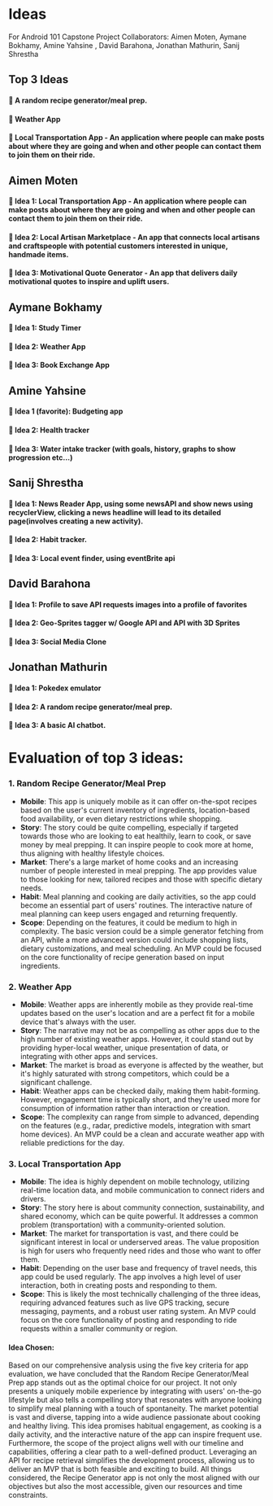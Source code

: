 # Ideas
For Android 101 Capstone Project
Collaborators: Aimen Moten, Aymane Bokhamy, Amine Yahsine , David Barahona, Jonathan Mathurin, Sanij Shrestha

## Top 3 Ideas
#### :small_orange_diamond: A random recipe generator/meal prep.
#### :small_orange_diamond: Weather App
#### :small_orange_diamond: Local Transportation App - An application where people can make posts about where they are going and when and other people can contact them to join them on their ride.

## Aimen Moten

#### :small_blue_diamond: Idea 1: Local Transportation App - An application where people can make posts about where they are going and when and other people can contact them to join them on their ride.
#### :small_blue_diamond: Idea 2: Local Artisan Marketplace - An app that connects local artisans and craftspeople with potential customers interested in unique, handmade items.
#### :small_blue_diamond: Idea 3: Motivational Quote Generator - An app that delivers daily motivational quotes to inspire and uplift users.

## Aymane Bokhamy

#### :small_blue_diamond: Idea 1: Study Timer 
#### :small_blue_diamond: Idea 2: Weather App
#### :small_blue_diamond: Idea 3: Book Exchange App

## Amine Yahsine
 
#### :small_blue_diamond: Idea 1 (favorite): Budgeting app
#### :small_blue_diamond: Idea 2: Health tracker
#### :small_blue_diamond: Idea 3: Water intake tracker (with goals, history, graphs to show progression etc...)

## Sanij Shrestha

#### :small_blue_diamond: Idea 1: News Reader App, using some newsAPI and show news using recyclerView, clicking a news headline will lead to its detailed page(involves creating a new activity).

#### :small_blue_diamond: Idea 2: Habit tracker. 
#### :small_blue_diamond: Idea 3: Local event finder, using eventBrite api

## David Barahona

#### :small_blue_diamond: Idea 1: Profile to save API requests images into a profile of favorites
#### :small_blue_diamond: Idea 2: Geo-Sprites tagger w/ Google API and API with 3D Sprites
#### :small_blue_diamond: Idea 3: Social Media Clone


## Jonathan Mathurin

#### :small_blue_diamond: Idea 1: Pokedex emulator
#### :small_blue_diamond: Idea 2: A random recipe generator/meal prep.
#### :small_blue_diamond: Idea 3: A basic AI chatbot.

# Evaluation of top 3 ideas: 

### 1. Random Recipe Generator/Meal Prep

- **Mobile**: This app is uniquely mobile as it can offer on-the-spot recipes based on the user's current inventory of ingredients, location-based food availability, or even dietary restrictions while shopping.
- **Story**: The story could be quite compelling, especially if targeted towards those who are looking to eat healthily, learn to cook, or save money by meal prepping. It can inspire people to cook more at home, thus aligning with healthy lifestyle choices.
- **Market**: There's a large market of home cooks and an increasing number of people interested in meal prepping. The app provides value to those looking for new, tailored recipes and those with specific dietary needs.
- **Habit**: Meal planning and cooking are daily activities, so the app could become an essential part of users' routines. The interactive nature of meal planning can keep users engaged and returning frequently.
- **Scope**: Depending on the features, it could be medium to high in complexity. The basic version could be a simple generator fetching from an API, while a more advanced version could include shopping lists, dietary customizations, and meal scheduling. An MVP could be focused on the core functionality of recipe generation based on input ingredients.

### 2. Weather App

- **Mobile**: Weather apps are inherently mobile as they provide real-time updates based on the user's location and are a perfect fit for a mobile device that's always with the user.
- **Story**: The narrative may not be as compelling as other apps due to the high number of existing weather apps. However, it could stand out by providing hyper-local weather, unique presentation of data, or integrating with other apps and services.
- **Market**: The market is broad as everyone is affected by the weather, but it's highly saturated with strong competitors, which could be a significant challenge.
- **Habit**: Weather apps can be checked daily, making them habit-forming. However, engagement time is typically short, and they're used more for consumption of information rather than interaction or creation.
- **Scope**: The complexity can range from simple to advanced, depending on the features (e.g., radar, predictive models, integration with smart home devices). An MVP could be a clean and accurate weather app with reliable predictions for the day.

### 3. Local Transportation App

- **Mobile**: The idea is highly dependent on mobile technology, utilizing real-time location data, and mobile communication to connect riders and drivers.
- **Story**: The story here is about community connection, sustainability, and shared economy, which can be quite powerful. It addresses a common problem (transportation) with a community-oriented solution.
- **Market**: The market for transportation is vast, and there could be significant interest in local or underserved areas. The value proposition is high for users who frequently need rides and those who want to offer them.
- **Habit**: Depending on the user base and frequency of travel needs, this app could be used regularly. The app involves a high level of user interaction, both in creating posts and responding to them.
- **Scope**: This is likely the most technically challenging of the three ideas, requiring advanced features such as live GPS tracking, secure messaging, payments, and a robust user rating system. An MVP could focus on the core functionality of posting and responding to ride requests within a smaller community or region.


#### Idea Chosen: 

Based on our comprehensive analysis using the five key criteria for app evaluation, we have concluded that the Random Recipe Generator/Meal Prep app stands out as the optimal choice for our project. It not only presents a uniquely mobile experience by integrating with users' on-the-go lifestyle but also tells a compelling story that resonates with anyone looking to simplify meal planning with a touch of spontaneity. The market potential is vast and diverse, tapping into a wide audience passionate about cooking and healthy living. This idea promises habitual engagement, as cooking is a daily activity, and the interactive nature of the app can inspire frequent use. Furthermore, the scope of the project aligns well with our timeline and capabilities, offering a clear path to a well-defined product. Leveraging an API for recipe retrieval simplifies the development process, allowing us to deliver an MVP that is both feasible and exciting to build. All things considered, the Recipe Generator app is not only the most aligned with our objectives but also the most accessible, given our resources and time constraints.